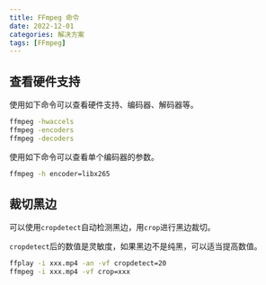 ```yaml
---
title: FFmpeg 命令
date: 2022-12-01
categories: 解决方案
tags: [FFmpeg]
---
```


## 查看硬件支持

使用如下命令可以查看硬件支持、编码器、解码器等。

``` bash
ffmpeg -hwaccels
ffmpeg -encoders
ffmpeg -decoders
```

使用如下命令可以查看单个编码器的参数。

``` bash
ffmpeg -h encoder=libx265
```

## 裁切黑边

可以使用`cropdetect`自动检测黑边，用`crop`进行黑边裁切。

`cropdetect`后的数值是灵敏度，如果黑边不是纯黑，可以适当提高数值。

``` bash
ffplay -i xxx.mp4 -an -vf cropdetect=20
ffmpeg -i xxx.mp4 -vf crop=xxx
```
